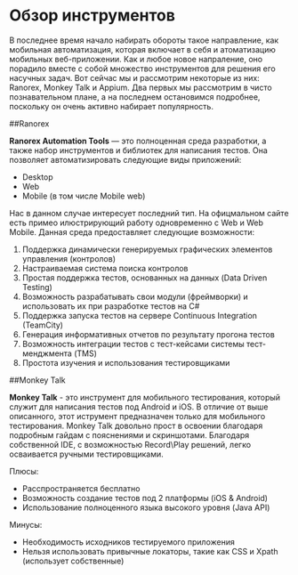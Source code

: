 # Обзор инструментов

В последнее время начало набирать обороты такое направление, как мобильная автоматизация, которая включает в себя и атоматизацию мобильных веб-приложении. Как и любое новое напраление, оно порадило вместе с собой множество инструментов для решения его насучных задач. Вот сейчас мы и рассмотрим некоторые из них: Ranorex, Monkey Talk и Appium. Два первых мы рассмотрим в чисто познавательном плане, а на последнем остановимся подробнее, поскольку он очень активно набирает популярность.

##Ranorex

**Ranorex Automation Tools** — это полноценная среда разработки, а также набор инструментов и библиотек для написания тестов. Она позволяет автоматизировать следующие виды приложений: 

* Desktop
* Web
* Mobile (в том числе Mobile web)

Нас в данном случае интересует последний тип. На офицмальном сайте есть примео илюстрирующий работу одновременно с Web и Web Mobile. Данная среда предоставляет следующие возможности:

1. Поддержка динамически генерируемых графических элементов управления (контролов)
2. Настраиваемая система поиска контролов
3. Простая поддержка тестов, основанных на данных (Data Driven Testing)
4. Возможность разрабатывать свои модули (фреймворки) и использовать их при разработке тестов на C#
5. Поддержка запуска тестов на сервере Continuous Integration (TeamCity)
6. Генерация информативных отчетов по результату прогона тестов
7. Возможность интеграции тестов с тест-кейсами системы тест-менджмента (TMS)
8. Простота изучения и использования тестировщиками

##Monkey Talk

**Monkey Talk** - это инструмент для мобильного тестирования, который служит для написания тестов под Android и iOS. В отличие от выше описанного, этот иструмент предназначен только для мобильного тестирования. Monkey Talk довольно прост в освоении благодаря подробным гайдам с пояснениями и скриншотами. Благодаря собственной IDE, с возможностью Record\Play решений, легко осваивается ручными тестировщиками.

Плюсы:

* Расспространяется бесплатно
* Возможность создание тестов под 2 платформы (iOS & Android)
* Использование полноценного языка высокого уровня (Java API)

Минусы: 

* Необходимость исходников тестируемого приложения
* Нельзя использовать привычные локаторы, такие как CSS и Xpath (использует собственные)